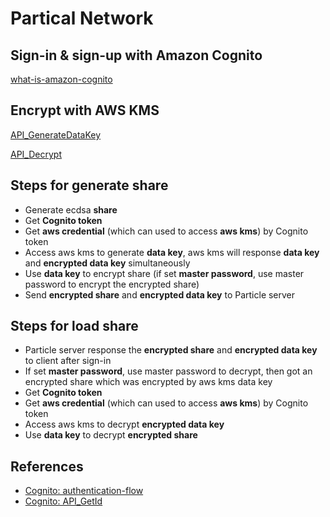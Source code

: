 # Partical Network

## Sign-in & sign-up with Amazon Cognito

[what-is-amazon-cognito](https://docs.aws.amazon.com/cognito/latest/developerguide/what-is-amazon-cognito.html)

## Encrypt with AWS KMS

[API_GenerateDataKey](https://docs.aws.amazon.com/kms/latest/APIReference/API_GenerateDataKey.html)

[API_Decrypt](https://docs.aws.amazon.com/kms/latest/APIReference/API_Decrypt.html#API_Decrypt_RequestParameters)

## Steps for generate share

* Generate ecdsa **share**
* Get **Cognito token**
* Get **aws credential** (which can used to access **aws kms**) by Cognito token
* Access aws kms to generate **data key**, aws kms will response **data key** and **encrypted data key** simultaneously
* Use **data key** to encrypt share (if set **master password**, use master password to encrypt the encrypted share)
* Send **encrypted share** and **encrypted data key** to Particle server

## Steps for load share

* Particle server response the **encrypted share** and **encrypted data key** to client after sign-in
* If set **master password**, use master password to decrypt, then got an encrypted share which was encrypted by aws kms data key
* Get **Cognito token**
* Get **aws credential** (which can used to access **aws kms**) by Cognito token
* Access aws kms to decrypt **encrypted data key**
* Use **data key** to decrypt **encrypted share**

## References

* [Cognito: authentication-flow](https://docs.aws.amazon.com/cognito/latest/developerguide/authentication-flow.html)
* [Cognito: API_GetId](https://docs.aws.amazon.com/cognitoidentity/latest/APIReference/API_GetId.html)
